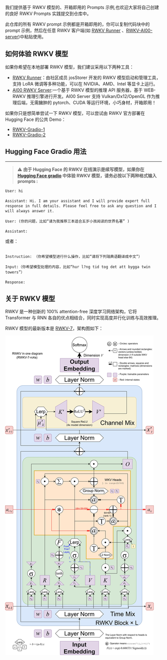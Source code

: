 我们提供基于 RWKV 模型的、开箱即用的 Prompts 示例,也欢迎大家将自己创建的良好 RWKV Prompts 实践提交到仓库中。

此仓库的所有 RWKV prompt 示例都是开箱即用的，你可以复制代码块中的 prompt 示例，然后在任意 RWKV 客户端(如 [RWKV Runner](https://github.com/josStorer/RWKV-Runner) 、[RWKV-AI00-server](https://github.com/cgisky1980/ai00_rwkv_server))中粘贴使用。

## 如何体验 RWKV 模型

如果你希望在本地部署 RWKV 模型，我们建议采用以下两种工具：

- [RWKV Runner](https://github.com/josStorer/RWKV-Runner)：由社区成员 josStorer 开发的 RWKV 模型启动和管理工具，支持 LoRA 微调等多种功能，可以在 NVIDIA、AMD、Intel 等显卡上运行。
- [AI00 RWKV Server](https://github.com/Ai00-X/ai00_server):一个基于 RWKV 模型的推理 API 服务器，基于 WEB-RWKV 推理引擎进行开发。AI00 Server 支持 Vulkan/Dx12/OpenGL 作为推理后端，无需臃肿的 pytorch、CUDA 等运行环境，小巧身材，开箱即用！

如果你只是想简单尝试一下 RWKV 模型，可以尝试由 RWKV 官方部署在 Hugging Face 的公共 Demo：

- [RWKV-Gradio-1](https://huggingface.co/spaces/BlinkDL/RWKV-Gradio-1) 
- [RWKV-Gradio-2](https://huggingface.co/spaces/BlinkDL/RWKV-Gradio-2) 

## Hugging Face Gradio 用法
--- 
> ⚠️ **由于 Hugging Face 的 RWKV 在线演示是续写模型，如果你在 [Hugging Face gradio](https://huggingface.co/spaces/BlinkDL/RWKV-Gradio-2) 中体验 RWKV 模型，请务必按以下两种格式输入 prompts :**
>
```
User: hi

Assistant: Hi. I am your assistant and I will provide expert full response in full details. Please feel free to ask any question and I will always answer it.

User: (你的问题，比如“请为我推荐三本适合五岁小孩阅读的世界名著” )

Assistant:
```
或者：
```

Instruction: （你希望模型进行什么操作，比如“请将下列瑞典语翻译成中文”）

Input:（你希望模型处理的内容，比如“hur l?ng tid tog det att bygga twin towers”）

Response:
```
## 关于 RWKV 模型

RWKV 是一种创新的 100% attention-free 深度学习网络架构，它将 Transformer 与 RNN 各自的优点相结合，同时实现高度并行化训练与高效推理。

RWKV 模型的最新版本是 [RWKV-7](https://huggingface.co/BlinkDL/rwkv-7-world)，架构图如下：

![image](./_media/rwkv-x070.jpg ':size=500')